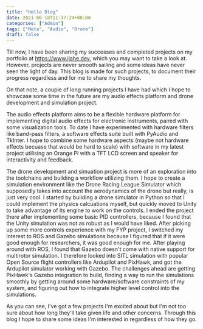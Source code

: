 ```yaml
---
title: "Hello Blog"
date: 2021-06-18T11:37:24+08:00
categories: ["Admin"]
tags: ["Meta", "Audio", "Drone"]
draft: false
---
```

Till now, I have been sharing my successes and completed projects on my portfolio at https://www.jiahe.dev, which you may want to take a look at. However, projects are never smooth sailing and some ideas have never seen the light of day. This blog is made for such projects, to document their progress regardless and for me to share my thoughts.

On that note, a couple of long running projects I have had which I hope to showcase some time in the future are my audio effects platform and drone development and simulation project.

The audio effects platform aims to be a flexible hardware platform for implementing digital audio effects for electronic instruments, paired with some visualization tools. To date I have experimented with hardware filters like band-pass filters, a software effects suite built with PyAudio and TkInter. I hope to combine some hardware aspects (maybe not hardware effects becuase that would be hard to scale) with software in my latest project utilising an Orange Pi with a TFT LCD screen and speaker for interactivity and feedback.

The drone development and simuation project is more of an exploration into the toolchains and building a workflow utilizing them. I hope to create a simulation environment like the Drone Racing League Simulator which supposedly takes into account the aerodynamics of the drone but really, is just very cool. I started by building a drone simulator in Python so that I could implement the physics calcuations myself, but quickly moved to Unity to take advantage of its engine to work on the controls. I ended the project there after implementing some basic PID controllers, because I found that the Unity simulation was not as robust as I would have liked. After picking up some more controls experience with my FYP project, I switched my interest to ROS and Gazebo simulations because I figured that if it were good enough for researchers, it was good enough for me. After playing around with ROS, I found that Gazebo doesn't come with native support for multirotor simulation. I therefore looked into SITL simulation with popular Open Source flight controllers like Ardupilot and PixHawk, and got the Ardupilot simulator working with Gazebo. The challenges ahead are getting PixHawk's Gazebo integration to build, finding a way to run the simulations smoothly by getting around some hardware/software constraints of my system, and figuring out how to integrate higher level control into the simulations.

As you can see, I've got a few projects I'm excited about but I'm not too sure about how long they'll take given life and other concerns. Through this blog I hope to share some ideas I'm interested in regardless of how they go.